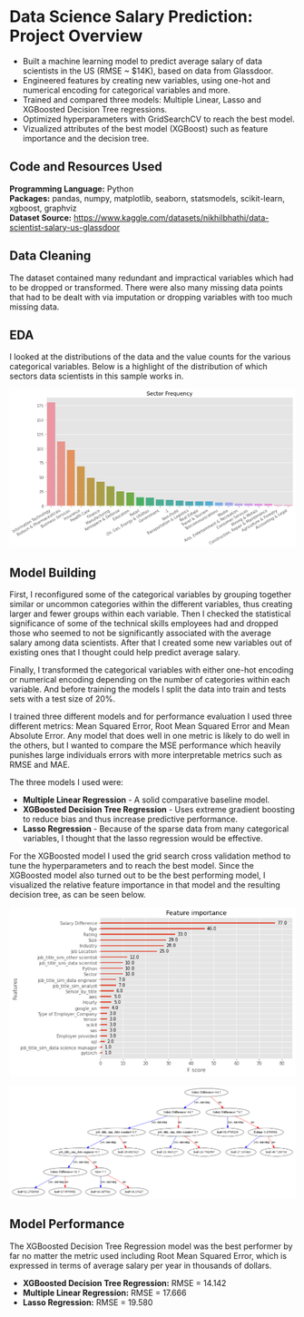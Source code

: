 # Data Science Salary Prediction: Project Overview

* Built a machine learning model to predict average salary of data scientists in the US (RMSE ~ $14K), based on data from Glassdoor.
* Engineered features by creating new variables, using one-hot and numerical encoding for categorical variables and more.
* Trained and compared three models: Multiple Linear, Lasso and XGBoosted Decision Tree regressions.
* Optimized hyperparameters with GridSearchCV to reach the best model.
* Vizualized attributes of the best model (XGBoost) such as feature importance and the decision tree.

## Code and Resources Used

**Programming Language:** Python  
**Packages:** pandas, numpy, matplotlib, seaborn, statsmodels, scikit-learn, xgboost, graphviz  
**Dataset Source:** https://www.kaggle.com/datasets/nikhilbhathi/data-scientist-salary-us-glassdoor  

## Data Cleaning

The dataset contained many redundant and impractical variables which had to be dropped or transformed. There were also many missing data points that had to be dealt with via imputation or dropping variables with too much missing data.

## EDA

I looked at the distributions of the data and the value counts for the various categorical variables. Below is a highlight of the distribution of which sectors data scientists in this sample works in.

![](sector_dist.png)

## Model Building

First, I reconfigured some of the categorical variables by grouping together similar or uncommon categories within the different variables, thus creating larger and fewer groups within each variable. Then I checked the statistical significance of some of the technical skills employees had and dropped those who seemed to not be significantly associated with the average salary among data scientists. After that I created some new variables out of existing ones that I thought could help predict average salary.

Finally, I transformed the categorical variables with either one-hot encoding or numerical encoding depending on the number of categories within each variable. And before training the models I split the data into train and tests sets with a test size of 20%.

I trained three different models and for performance evaluation I used three different metrics: Mean Squared Error, Root Mean Squared Error and Mean Absolute Error. Any model that does well in one metric is likely to do well in the others, but I wanted to compare the MSE performance which heavily punishes large individuals errors with more interpretable metrics such as RMSE and MAE.

The three models I used were:
* **Multiple Linear Regression** - A solid comparative baseline model.  
* **XGBoosted Decision Tree Regression** - Uses extreme gradient boosting to reduce bias and thus increase predictive performance.  
* **Lasso Regression** - Because of the sparse data from many categorical variables, I thought that the lasso regression would be effective.   

For the XGBoosted model I used the grid search cross validation method to tune the hyperparameters and to reach the best model. Since the XGBoosted model also turned out to be the best performing model, I visualized the relative feature importance in that model and the resulting decision tree, as can be seen below.

![](feature_importance_xgb.png)

![](xgb_tree.png)

## Model Performance

The XGBoosted Decision Tree Regression model was the best performer by far no matter the metric used including Root Mean Squared Error, which is expressed in terms of average salary per year in thousands of dollars.

* **XGBoosted Decision Tree Regression:** RMSE = 14.142  
* **Multiple Linear Regression:** RMSE = 17.666  
* **Lasso Regression:** RMSE = 19.580    
